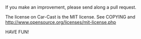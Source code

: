 
If you make an improvement, please send along a pull request.

The license on Car-Cast is the MIT license.  See COPYING and http://www.opensource.org/licenses/mit-license.php

HAVE FUN!




